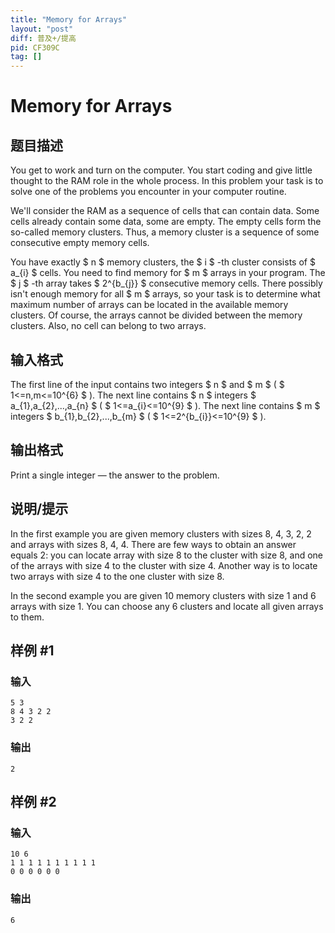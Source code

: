 ```yaml
---
title: "Memory for Arrays"
layout: "post"
diff: 普及+/提高
pid: CF309C
tag: []
---
```


# Memory for Arrays

## 题目描述

You get to work and turn on the computer. You start coding and give little thought to the RAM role in the whole process. In this problem your task is to solve one of the problems you encounter in your computer routine.

We'll consider the RAM as a sequence of cells that can contain data. Some cells already contain some data, some are empty. The empty cells form the so-called memory clusters. Thus, a memory cluster is a sequence of some consecutive empty memory cells.

You have exactly $ n $ memory clusters, the $ i $ -th cluster consists of $ a_{i} $ cells. You need to find memory for $ m $ arrays in your program. The $ j $ -th array takes $ 2^{b_{j}} $ consecutive memory cells. There possibly isn't enough memory for all $ m $ arrays, so your task is to determine what maximum number of arrays can be located in the available memory clusters. Of course, the arrays cannot be divided between the memory clusters. Also, no cell can belong to two arrays.

## 输入格式

The first line of the input contains two integers $ n $ and $ m $ ( $ 1<=n,m<=10^{6} $ ). The next line contains $ n $ integers $ a_{1},a_{2},...,a_{n} $ ( $ 1<=a_{i}<=10^{9} $ ). The next line contains $ m $ integers $ b_{1},b_{2},...,b_{m} $ ( $ 1<=2^{b_{i}}<=10^{9} $ ).

## 输出格式

Print a single integer — the answer to the problem.

## 说明/提示

In the first example you are given memory clusters with sizes 8, 4, 3, 2, 2 and arrays with sizes 8, 4, 4. There are few ways to obtain an answer equals 2: you can locate array with size 8 to the cluster with size 8, and one of the arrays with size 4 to the cluster with size 4. Another way is to locate two arrays with size 4 to the one cluster with size 8.

In the second example you are given 10 memory clusters with size 1 and 6 arrays with size 1. You can choose any 6 clusters and locate all given arrays to them.

## 样例 #1

### 输入

```
5 3
8 4 3 2 2
3 2 2

```

### 输出

```
2

```

## 样例 #2

### 输入

```
10 6
1 1 1 1 1 1 1 1 1 1
0 0 0 0 0 0

```

### 输出

```
6

```

